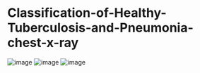 # Classification-of-Healthy-Tuberculosis-and-Pneumonia-chest-x-ray
![image](https://user-images.githubusercontent.com/98224796/190513618-dd0a4280-a37b-4dc6-b0f3-4d5aad0b7f7a.png)
![image](https://user-images.githubusercontent.com/98224796/190513643-53241249-ec27-4514-b49d-e79901fd068a.png)
![image](https://user-images.githubusercontent.com/98224796/190513659-e0326ba2-ddef-4c7d-9579-4d7357e9f61e.png)
